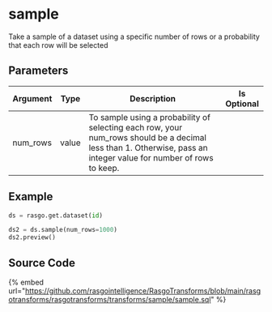 

# sample

Take a sample of a dataset using a specific number of rows or a probability that each row will be selected

## Parameters

| Argument | Type  |                                                                           Description                                                                            | Is Optional |
| -------- | ----- | ---------------------------------------------------------------------------------------------------------------------------------------------------------------- | ----------- |
| num_rows | value | To sample using a probability of selecting each row, your num_rows should be a decimal less than 1. Otherwise, pass an integer value for number of rows to keep. |             |


## Example

```python
ds = rasgo.get.dataset(id)

ds2 = ds.sample(num_rows=1000)
ds2.preview()
```

## Source Code

{% embed url="https://github.com/rasgointelligence/RasgoTransforms/blob/main/rasgotransforms/rasgotransforms/transforms/sample/sample.sql" %}
